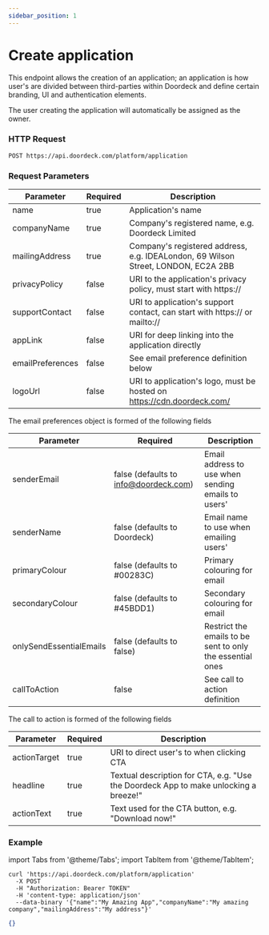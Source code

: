 ```yaml
---
sidebar_position: 1
---
```


# Create application

This endpoint allows the creation of an application; an application is how user's are divided between third-parties
within Doordeck and define certain branding, UI and authentication elements.

The user creating the application will automatically be assigned as the owner.

### HTTP Request

`POST https://api.doordeck.com/platform/application`

### Request Parameters

| Parameter        | Required | Description                                                                       |
|------------------|----------|-----------------------------------------------------------------------------------|
| name             | true     | Application's name                                                                |
| companyName      | true     | Company's registered name, e.g. Doordeck Limited                                  |
| mailingAddress   | true     | Company's registered address, e.g. IDEALondon, 69 Wilson Street, LONDON, EC2A 2BB |
| privacyPolicy    | false    | URI to the application's privacy policy, must start with https://                 |
| supportContact   | false    | URI to application's support contact, can start with https:// or mailto://        |
| appLink          | false    | URI for deep linking into the application directly                                |
| emailPreferences | false    | See email preference definition below                                             |
| logoUrl          | false    | URI to application's logo, must be hosted on https://cdn.doordeck.com/            |

The email preferences object is formed of the following fields

| Parameter               | Required                              | Description                                               |
|-------------------------|---------------------------------------|-----------------------------------------------------------|
| senderEmail             | false (defaults to info@doordeck.com) | Email address to use when sending emails to users'        |
| senderName              | false (defaults to Doordeck)          | Email name to use when emailing users'                    |
| primaryColour           | false (defaults to #00283C)           | Primary colouring for email                               |
| secondaryColour         | false (defaults to #45BDD1)           | Secondary colouring for email                             |
| onlySendEssentialEmails | false (defaults to false)             | Restrict the emails to be sent to only the essential ones |
| callToAction            | false                                 | See call to action definition                             |

The call to action is formed of the following fields

| Parameter    | Required | Description                                                                          |
|--------------|----------|--------------------------------------------------------------------------------------|
| actionTarget | true     | URI to direct user's to when clicking CTA                                            |
| headline     | true     | Textual description for CTA, e.g. "Use the Doordeck App to make unlocking a breeze!" |
| actionText   | true     | Text used for the CTA button, e.g. "Download now!"                                   |

### Example

import Tabs from '@theme/Tabs';
import TabItem from '@theme/TabItem';

<Tabs>
<TabItem value="shell" label="Request">

```shell title="CURL"
curl 'https://api.doordeck.com/platform/application'
  -X POST
  -H "Authorization: Bearer TOKEN"
  -H 'content-type: application/json'
  --data-binary '{"name":"My Amazing App","companyName":"My amazing company","mailingAddress":"My address"}'
```

</TabItem>
<TabItem value="json" label="Response">

```json title="JSON"
{}
```

</TabItem>
</Tabs>
